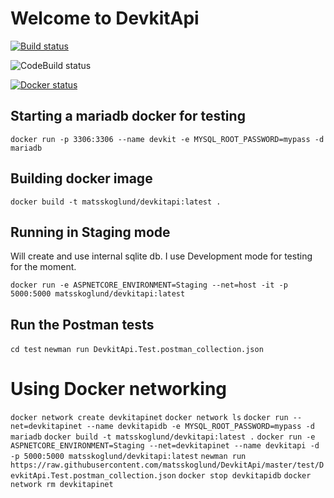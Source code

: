# Welcome to DevkitApi

[![Build status](https://ci.appveyor.com/api/projects/status/1al4h956xqs27ta6/branch/master?svg=true)](https://ci.appveyor.com/project/matsskoglund58956/devkitapi/branch/master)

![CodeBuild status](https://codebuild.eu-west-1.amazonaws.com/badges?uuid=eyJlbmNyeXB0ZWREYXRhIjoib1RGL0E0Y0Nib2taRElyL1ZUTmNWaGVKRENFWkxSQ0x6Y1J3WG0wQys4REpUcmw4OHZ6SWRxbzlOWGxmMmgzVDdWSFo5T1ZzZHlDOXVCOHI2aVBKTWpBPSIsIml2UGFyYW1ldGVyU3BlYyI6Imcrb0FaV1ZiWThSeWdNZ0EiLCJtYXRlcmlhbFNldFNlcmlhbCI6MX0%3D&branch=master)

[![Docker status](https://dockerbuildbadges.quelltext.eu/status.svg?organization=matsskoglund&repository=devkitapiauto)](https://dockerbuildbadges.quelltext.eu/status.svg?organization=matsskoglund&repository=devkitapi)

## Starting a mariadb docker for testing
`docker run -p 3306:3306 --name devkit -e MYSQL_ROOT_PASSWORD=mypass -d mariadb`

## Building docker image
`docker build -t matsskoglund/devkitapi:latest .`

## Running in Staging mode
Will create and use internal sqlite db. I use Development mode for testing for the moment.

`docker run -e ASPNETCORE_ENVIRONMENT=Staging --net=host -it -p 5000:5000 matsskoglund/devkitapi:latest`

## Run the Postman tests
`cd test`
`newman run DevkitApi.Test.postman_collection.json`

# Using Docker networking
`docker network create devkitapinet`
`docker network ls`
`docker run --net=devkitapinet --name devkitapidb -e MYSQL_ROOT_PASSWORD=mypass -d mariadb`
`docker build -t matsskoglund/devkitapi:latest .`
`docker run -e ASPNETCORE_ENVIRONMENT=Staging --net=devkitapinet --name devkitapi -d -p 5000:5000 matsskoglund/devkitapi:latest`
`newman run https://raw.githubusercontent.com/matsskoglund/DevkitApi/master/test/DevkitApi.Test.postman_collection.json`
`docker stop devkitapidb`
`docker network rm devkitapinet`
